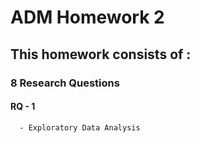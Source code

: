 # ADM Homework 2
## This homework consists of : 
### 8 Research Questions 
#### RQ - 1
      - Exploratory Data Analysis
